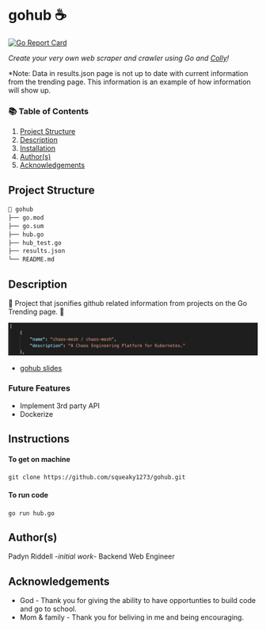 # gohub ☕

[![Go Report Card](https://goreportcard.com/badge/github.com/squeaky1273/gohub)](https://goreportcard.com/report/github.com/squeaky1273/gohub)

_Create your very own web scraper and crawler using Go and [Colly](https://go-colly.org)!_

*Note: Data in results.json page is not up to date with current information from the trending page. This information is an example of how information will show up.

### 📚 Table of Contents

1. [Project Structure](#project_structure)
2. [Description](#description)
3. [Installation](#installation)
4. [Author(s)](#author(s))
5. [Acknowledgements](#acknowledgements)

## Project Structure

```bash
📂 gohub
├── go.mod
├── go.sum
├── hub.go
├── hub_test.go
├── results.json
└── README.md
```

## Description
📔 Project that jsonifies github related information from projects on the Go Trending page. 📔

![Image of JSON file](screenshot.png)

- [gohub slides](https://docs.google.com/presentation/d/1jsz-4JATC6XNHIoYHyn1htrsLYymYD1Xc8ptPqY-yp0/edit?usp=sharing)

### Future Features</h3>
- Implement 3rd party API
- Dockerize


## Instructions
#### To get on machine
```git clone https://github.com/squeaky1273/gohub.git```
#### To run code
```go run hub.go```

## Author(s)
Padyn Riddell -<i>initial work</i>- Backend Web Engineer

## Acknowledgements
- God - Thank you for giving the ability to have opportunties to build code and go to school.
- Mom & family - Thank you for beliving in me and being encouraging.
